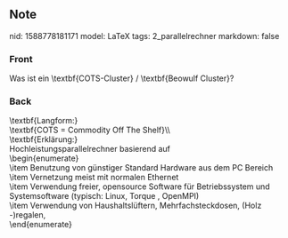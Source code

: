 ## Note
nid: 1588778181171
model: LaTeX
tags: 2_parallelrechner
markdown: false

### Front
Was ist ein \textbf{COTS-Cluster} / \textbf{Beowulf Cluster}?

### Back
<div>\textbf{Langform:}</div><div>
</div><div>\textbf{COTS = Commodity Off The Shelf}\\</div><div>
</div><div>\textbf{Erklärung:}</div><div>
</div><div>Hochleistungsparallelrechner basierend auf
</div>\begin{enumerate}<div>\item <span>Benutzung von günstiger Standard </span><span>Hardware aus dem PC Bereich</span></div><div>\item <span>Vernetzung meist mit normalen </span><span>Ethernet</span></div><div>\item <span>Verwendung freier, open</span><span>source </span><span>Software für Betriebssystem und </span><span>Systemsoftware (typisch: Linux, </span><span>Torque , OpenMPI)</span></div><div>\item <span>Verwendung von Haushaltslüftern, </span><span>Mehrfachsteckdosen, </span><span>(Holz -)regalen,</span></div><div>\end{enumerate}</div>
